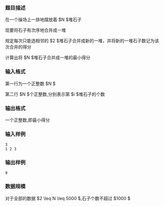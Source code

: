 ### 题目描述
在一个操场上一排地摆放着 $N $堆石子

现要将石子有次序地合并成一堆

规定每次只能选相邻的 $2 $堆石子合并成新的一堆，并将新的一堆石子数记为该次合并的得分

计算出将 $N $堆石子合并成一堆的最小得分
### 输入格式
第一行为一个正整数 $N $

第二行 $N $个正整数,分别表示第 $i $堆石子的个数

### 输出格式
一个正整数,即最小得分
### 输入样例
```
3
1 2 3
```
### 输出样例
```
9
```
### 数据规模
对于全部的数据 $2 \leq N \leq 5000 $,石子个数不超过 $1000 $